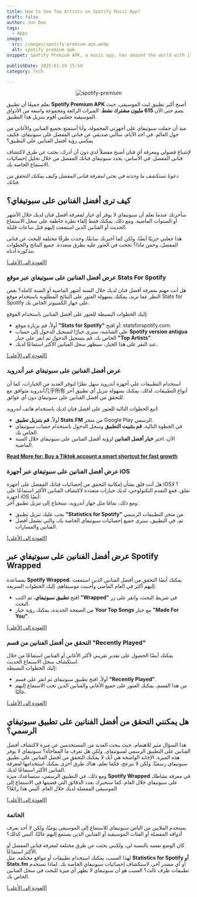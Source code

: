 ```yaml
---
title: How to See Top Artists on Spotify Music App?
draft: false
author: Jon Doe 
tags:
  - Apps
image:
  src: /images/spotify-premium-apk.webp
  alt: spotify premium apk
snippet: Spotify Premium APK, a music app, has amazed the world with its phenomenal features. Download the latest version of Spotify premium mod to enhance your music taste. 

publishDate: 2025-01-29 15:50
category: Tech

---
```

<p style="text-align: center"><img src="/images/spotify-premium-apk.webp" alt="spotify-premium"></p>

نعلم جميعًا أن تطبيق **Spotify Premium APK** أصبح أكبر تطبيق لبث الموسيقى، حيث يضم حتى الآن **615 مليون مشترك نشط**. الميزات الرائعة ومجموعة واسعة من الأذواق الموسيقية جعلتني أقوم بتنزيل هذا التطبيق.

منذ أن حملت سبوتيفاي على أجهزتي المحمولة، وأنا أستمتع بجميع الفنانين والأغاني من حول العالم. في أحد الأيام، سألني صديقي عن فنانى المفضل على سبوتيفاي. فكيف يمكنني رؤية أفضل الفنانين على التطبيق؟

لإشباع فضولي ومعرفة أي فنان أصبح مفضلاً لدي دون أن أدرك، بحثت عن طرق لاكتشاف فنانى المفضل. في الأساس، يحدد سبوتيفاي فنانك المفضل من خلال تحليل إحصائيات الاستماع الخاصة بك.

*دعونا نستكشف ما وجدته في بحثي لمعرفة فنانى المفضل وكيف يمكنك التحقق من فنانك.*

<a id="top"></a>

## كيف ترى أفضل الفنانين على سبوتيفاي؟ ##

سأحزنك عندما تعلم أن سبوتيفاي لا يوفر أي خيار لمعرفة أفضل فنان لديك خلال الأشهر أو السنوات الماضية. ومع ذلك، يمكنك فقط إلقاء نظرة خاطفة على سجل الاستماع الحديث أو الفنانين الذين استمعت إليهم قبل ساعات قليلة.

هذا جعلني حزينًا أيضًا، ولكن كما أخبرتك سابقًا، وجدت طرقًا مختلفة للبحث عن فنانى المفضل، وخمن ماذا؟ نجحت في العثور عليه بطرق متعددة. جميع النتائج والخطوات مذكورة أدناه.

<a href="#top">[العودة إلى الأعلى]</a>

### عرض أفضل الفنانين على سبوتيفاي عبر موقع Stats For Spotify ###

هل أنت مهتم بمعرفة أفضل فنان لديك خلال الستة أشهر الماضية أو السنة كاملة؟ بغض النظر عما تريد، يمكنك بسهولة العثور على النتائج المطلوبة باستخدام موقع Stats for Spotify على جهاز الكمبيوتر الخاص بك.

إليك الخطوات البسيطة للعثور على أفضل الفنانين باستخدام الموقع:

* أولاً، قم بزيارة موقع **"Stats for Spotify"** أو افتح: statsforspotify.com.
* على الشاشة، سترى خيارًا لتسجيل الدخول إلى حساب **Spotify version antigua** الخاص بك. قم بتسجيل الدخول ثم انقر على خيار **"Top Artists"**.
* عند النقر على هذا الخيار، سيظهر سجل الفنانين الأكثر استماعًا لديك.

<a href="#top">[العودة إلى الأعلى]</a>

### عرض أفضل الفنانين على سبوتيفاي عبر أندرويد ###

استخدام التطبيقات على أجهزة أندرويد سهل نظرًا لتوفر العديد من الخيارات، كما أن أندرويد متوافق مع几乎所有 أنواع التطبيقات. لذلك، يمكنك بسهولة تنزيل أي تطبيق آخر للتحقق من أفضل الفنانين على سبوتيفاي دون أي عوائق.

اتبع الخطوات التالية للعثور على أفضل فنان لديك باستخدام هاتف أندرويد:

* أولاً، **قم بتنزيل تطبيق Stats.FM** من متجر Google Play الرسمي.
* في الخطوة التالية، **قم بتثبيت التطبيق** وسجل الدخول باستخدام حساب سبوتيفاي الخاص بك.
* الآن، اختر **خيار أفضل الفنانين** لرؤية أفضل الفنانين على سبوتيفاي خلال السنة الماضية.

**[Read More for: Buy a Tiktok account a smart shortcut for fast growth](nl/blog/buy-a-tiktok-account-a-smart-shortcut-for-fast-growth "buy a tiktok account a smart shortcut for fast growth")**

### عرض أفضل الفنانين على سبوتيفاي عبر أجهزة iOS ###

هل أنت قلق بشأن إمكانية التحقق من إحصائيات فنانك المفضل على أجهزة iOS؟ لا تقلق، فمع التقدم التكنولوجي، لديك خيارات متعددة لاكتشاف الفنانين الأكثر استماعًا على أجهزة iOS أيضًا:  
ومع ذلك، تمامًا مثل جهاز أندرويد، ستحتاج إلى تنزيل تطبيق آخر:

* يجب عليك تنزيل تطبيق **"Statistics for Spotify"** من متجر التطبيقات الرسمي.
* ثم، في التطبيق، سترى جميع إحصائيات سبوتيفاي الخاصة بك، والتي تشمل أفضل الفنانين والمسارات.

<a href="#top">[العودة إلى الأعلى]</a>

## عرض أفضل الفنانين على سبوتيفاي عبر Spotify Wrapped ##

بمساعدة **Spotify Wrapped**، يمكنك أيضًا التحقق من أفضل الفنانين الذين استمعت إليهم أكثر في العام الماضي وأحببت موسيقاهم. إليك الخطوات السريعة:

* افتح **تطبيق سبوتيفاي**، ثم اكتب **"Wrapped"** في شريط البحث، وانقر على زر البحث.
* من الصفحة الجديدة، يمكنك رؤية خيار **Your Top Songs** مع خيار **"Made For You"**.

<a href="#top">[العودة إلى الأعلى]</a>

### التحقق من أفضل الفنانين من قسم "Recently Played" ###

يمكنك أيضًا الحصول على تقدير تقريبي لأكثر الأغاني أو الفنانين استماعًا من خلال استكشاف سجل الاستماع الحديث.  
إليك الخطوات البسيطة:

* أولاً، افتح تطبيق سبوتيفاي ثم انقر على قسم **"Recently Played"**.
* من هذا القسم، يمكنك العثور على جميع الأغاني والفنانين الذين تحب الاستماع إليهم غالبًا.

<a href="#top">[العودة إلى الأعلى]</a>

## هل يمكنني التحقق من أفضل الفنانين على تطبيق سبوتيفاي الرسمي؟ ## 
هذا السؤال مثير للاهتمام، حيث يبحث العديد من المستخدمين عن ميزة لاكتشاف أفضل الفنانين على التطبيق الرسمي لسبوتيفاي. ولكن هل تعرف ما المفاجأة؟ سبوتيفاي لا يوفر هذه الميزة.
الإجابة الواضحة هي أنك لا يمكنك التحقق من أفضل الفنانين على تطبيق سبوتيفاي رسميًا. ولكن لا تنزعج، فكما تعلم، هناك طرق أخرى يمكنك استخدامها لمعرفة الفنانين الأكثر استماعًا لديك.  
ومع ذلك، في التطبيق الرسمي، ستساعدك ميزة **Spotify Wrapped** في معرفة نشاطك على سبوتيفاي خلال العام. كما ستخبرك بعدد الدقائق التي قضيتها في الاستماع إلى الموسيقى المفضلة لديك خلال العام. أليس هذا رائعًا؟

<a href="#top">[العودة إلى الأعلى]</a>

### الخاتمة ###

يستخدم الملايين من الناس سبوتيفاي للاستماع إلى الموسيقى يوميًا، ولكن لا أحد يعرف أذواقه المفضلة أو الفئات الموسيقية أو الفنانين الذين يستمع إليهم غالبًا، أليس كذلك؟  

كان الوضع نفسه بالنسبة لي، ولكنني بحثت عن طرق مختلفة لمعرفة فنانى المفضل أو الأكثر استماعًا.  
لهذا السبب، يمكنك استخدام تطبيقات أو مواقع مختلفة، مثل **Statistics for Spotify أو Stats.fm** أو أي مصدر آخر، لاستكشاف إحصائيات سبوتيفاي الخاصة بك. لماذا نستخدم تطبيقات طرف ثالث؟ السبب هو أن سبوتيفاي لا يظهر أي ميزة للبحث في سجل الفنانين الخاص بك.

<a href="#top">[العودة إلى الأعلى]</a>